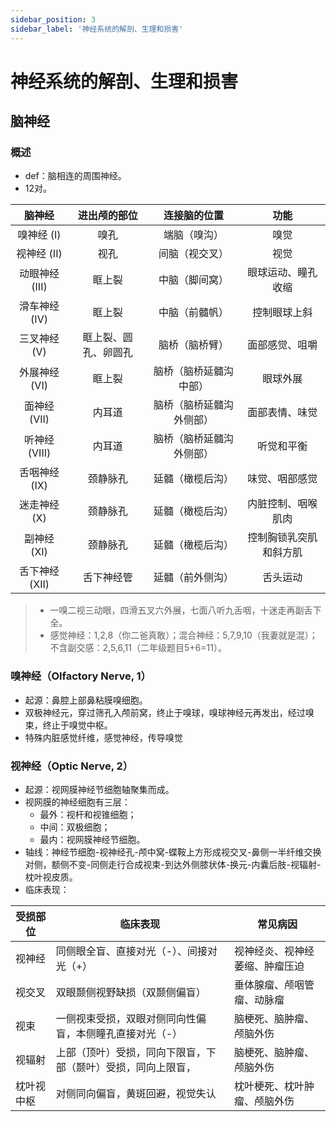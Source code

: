```yaml
---
sidebar_position: 3
sidebar_label: '神经系统的解剖、生理和损害'
---
```


# 神经系统的解剖、生理和损害

## 脑神经

### 概述

- def：脑相连的周围神经。
- 12对。

|    脑神经     |   进出颅的部位   |    连接脑的位置    |     功能      |
|:----------:|:----------:|:------------:|:-----------:|
|  嗅神经 (I)   |     嗅孔     |    端脑（嗅沟）    |     嗅觉      |
|  视神经 (II)  |     视孔     |   间脑（视交叉）    |     视觉      |
| 动眼神经 (III) |    眶上裂     |   中脑（脚间窝）    |  眼球运动、瞳孔收缩  |
| 滑车神经 (IV)  |    眶上裂     |   中脑（前髓帆）    |   控制眼球上斜    |
|  三叉神经 (V)  | 眶上裂、圆孔、卵圆孔 |   脑桥（脑桥臂）    |   面部感觉、咀嚼   |
| 外展神经 (VI)  |    眶上裂     | 脑桥（脑桥延髓沟中部）  |    眼球外展     |
| 面神经 (VII)  |    内耳道     | 脑桥（脑桥延髓沟外侧部） |   面部表情、味觉   |
| 听神经 (VIII) |    内耳道     | 脑桥（脑桥延髓沟外侧部） |    听觉和平衡    |
| 舌咽神经 (IX)  |    颈静脉孔    |   延髓（橄榄后沟）   |   味觉、咽部感觉   |
|  迷走神经 (X)  |    颈静脉孔    |   延髓（橄榄后沟）   |  内脏控制、咽喉肌肉  |
|  副神经 (XI)  |    颈静脉孔    |   延髓（橄榄后沟）   | 控制胸锁乳突肌和斜方肌 |
| 舌下神经 (XII) |   舌下神经管    |   延髓（前外侧沟）   |    舌头运动     |

> - 一嗅二视三动眼，四滑五叉六外展，七面八听九舌咽，十迷走再副舌下全。
> - 感觉神经：1,2,8（你二爸真敢）；混合神经：5,7,9,10（我妻就是混）；不含副交感：2,5,6,11（二年级题目5+6=11）。

### 嗅神经（Olfactory Nerve, 1）

- 起源：鼻腔上部鼻粘膜嗅细胞。
- 双极神经元，穿过筛孔入颅前窝，终止于嗅球，嗅球神经元再发出，经过嗅束，终止于嗅觉中枢。
- 特殊内脏感觉纤维，感觉神经，传导嗅觉

### 视神经（Optic Nerve, 2）

- 起源：视网膜神经节细胞轴聚集而成。
- 视网膜的神经细胞有三层：
  - 最外：视杆和视锥细胞；
  - 中间：双极细胞；
  - 最内：视网膜神经节细胞。
- 轴线：神经节细胞-视神经孔-颅中窝-蝶鞍上方形成视交叉-鼻侧一半纤维交换对侧，额侧不变-同侧走行合成视束-到达外侧膝状体-换元-内囊后肢-视辐射-枕叶视皮质。
- 临床表现：

| 受损部位  | 临床表现                           | 常见病因            |
|-------|--------------------------------|-----------------|
| 视神经   | 同侧眼全盲、直接对光（-）、间接对光（+）          | 视神经炎、视神经萎缩、肿瘤压迫 |
| 视交叉   | 双眼颞侧视野缺损（双颞侧偏盲）                | 垂体腺瘤、颅咽管瘤、动脉瘤   |
| 视束    | 一侧视束受损，双眼对侧同向性偏盲，本侧瞳孔直接对光（-）   | 脑梗死、脑肿瘤、颅脑外伤    |
| 视辐射   | 上部（顶叶）受损，同向下限盲，下部（颞叶）受损，同向上限盲， | 脑梗死、脑肿瘤、颅脑外伤    |
| 枕叶视中枢 | 对侧同向偏盲，黄斑回避，视觉失认               | 枕叶梗死、枕叶肿瘤、颅脑外伤  |
